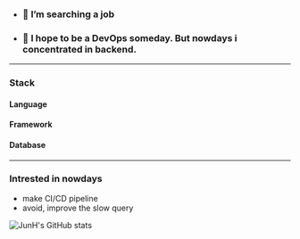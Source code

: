 - ### 🔭 I’m searching a job
- ### 🌠 I hope to be a DevOps someday. But nowdays i concentrated in backend.
---
### Stack

#### Language

#### Framework

#### Database
---
### Intrested in nowdays
- make CI/CD pipeline
- avoid, improve the slow query


![JunH's GitHub stats](https://github-readme-stats.vercel.app/api?username=Blaze-F&show_icons=true&theme=apprentice)
